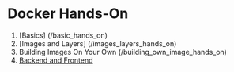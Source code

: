 # Docker Hands-On

1. [Basics] (/basic_hands_on)
2. [Images and Layers] (/images_layers_hands_on)
3. Building Images On Your Own (/building_own_image_hands_on)
3. [Backend and Frontend](/backend_frontend_comb_hands_on)
